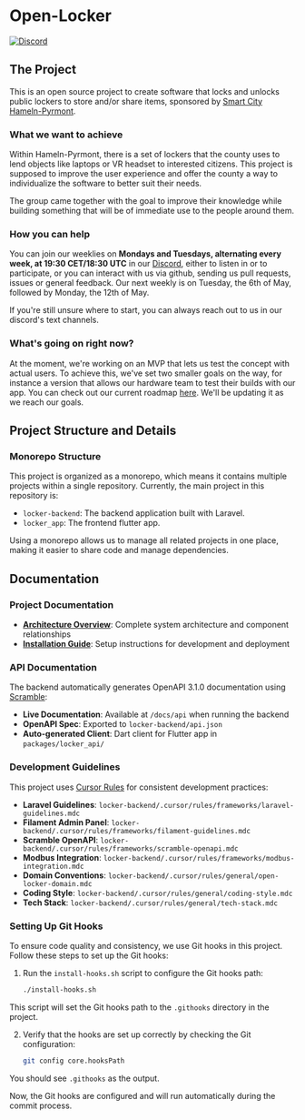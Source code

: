 # Open-Locker

[![Discord](https://img.shields.io/discord/1330191581273260113?style=flat-square&logo=discord&label=Discord&labelColor=%23FFF)](https://discord.gg/rZ74RYKN3H)

## The Project

This is an open source project to create software that locks and unlocks public
lockers to store and/or share items, sponsored by
[Smart City Hameln-Pyrmont](https://mitwirkportal.de/informieren).

### What we want to achieve

Within Hameln-Pyrmont, there is a set of lockers that the county uses to lend
objects like laptops or VR headset to interested citizens. This project is
supposed to improve the user experience and offer the county a way to
individualize the software to better suit their needs.

The group came together with the goal to improve their knowledge while building
something that will be of immediate use to the people around them.

### How you can help

You can join our weeklies on **Mondays and Tuesdays, alternating every week, at
19:30 CET/18:30 UTC** in our [Discord](https://discord.gg/rZ74RYKN3H), either to
listen in or to participate, or you can interact with us via github, sending us
pull requests, issues or general feedback. Our next weekly is on Tuesday, the
6th of May, followed by Monday, the 12th of May.

If you're still unsure where to start, you can always reach out to us in our
discord's text channels.

### What's going on right now?

At the moment, we're working on an MVP that lets us test the concept with actual
users. To achieve this, we've set two smaller goals on the way, for instance a
version that allows our hardware team to test their builds with our app. You can
check out our current roadmap
[here](https://github.com/Open-Locker/Open-Locker/milestones). We'll be updating
it as we reach our goals.

## Project Structure and Details

### Monorepo Structure

This project is organized as a monorepo, which means it contains multiple
projects within a single repository. Currently, the main project in this
repository is:

- `locker-backend`: The backend application built with Laravel.
- `locker_app`: The frontend flutter app.

Using a monorepo allows us to manage all related projects in one place, making
it easier to share code and manage dependencies.

## Documentation

### Project Documentation

- **[Architecture Overview](docs/Architecture.md)**: Complete system
  architecture and component relationships
- **[Installation Guide](docs/Installation.md)**: Setup instructions for
  development and deployment

### API Documentation

The backend automatically generates OpenAPI 3.1.0 documentation using
[Scramble](https://scramble.dedoc.co/):

- **Live Documentation**: Available at `/docs/api` when running the backend
- **OpenAPI Spec**: Exported to `locker-backend/api.json`
- **Auto-generated Client**: Dart client for Flutter app in
  `packages/locker_api/`

### Development Guidelines

This project uses [Cursor Rules](https://docs.cursor.com/context/rules) for
consistent development practices:

- **Laravel Guidelines**:
  `locker-backend/.cursor/rules/frameworks/laravel-guidelines.mdc`
- **Filament Admin Panel**:
  `locker-backend/.cursor/rules/frameworks/filament-guidelines.mdc`
- **Scramble OpenAPI**:
  `locker-backend/.cursor/rules/frameworks/scramble-openapi.mdc`
- **Modbus Integration**:
  `locker-backend/.cursor/rules/frameworks/modbus-integration.mdc`
- **Domain Conventions**:
  `locker-backend/.cursor/rules/general/open-locker-domain.mdc`
- **Coding Style**: `locker-backend/.cursor/rules/general/coding-style.mdc`
- **Tech Stack**: `locker-backend/.cursor/rules/general/tech-stack.mdc`

### Setting Up Git Hooks

To ensure code quality and consistency, we use Git hooks in this project. Follow
these steps to set up the Git hooks:

1. Run the `install-hooks.sh` script to configure the Git hooks path:
   ```sh
   ./install-hooks.sh
   ```

This script will set the Git hooks path to the `.githooks` directory in the
project.

2. Verify that the hooks are set up correctly by checking the Git configuration:
   ```sh
   git config core.hooksPath
   ```

You should see `.githooks` as the output.

Now, the Git hooks are configured and will run automatically during the commit
process.
